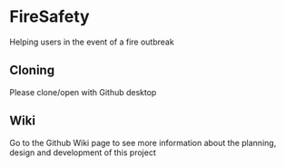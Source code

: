 # FireSafety
Helping users in the event of a fire outbreak

## Cloning
Please clone/open with Github desktop 

## Wiki
Go to the Github Wiki page to see more information about the planning, design and development of this project 
